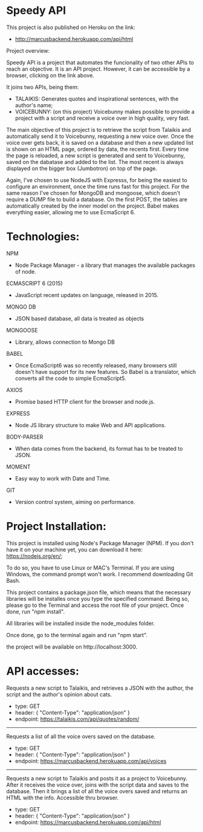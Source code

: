 # Speedy API

This project is also published on Heroku on the link:
- http://marcusbackend.herokuapp.com/api/html



Project overview:

Speedy API is a project that automates the funcionality of two other APIs to reach an objective. It is an API project. However, it can be accessible by a browser, clicking on the link above.

It joins two APIs, being them:

- TALAIKIS: Generates quotes and inspirational sentences, with the author's name;
- VOICEBUNNY: (on this project) Voicebunny makes possible to provide a project with a script and receive a voice over in high quality, very fast.

The main objective of this project is to retrieve the script from Talaikis and automatically send it to Voicebunny, requesting a new voice over. Once the voice over gets back, it is saved on a database and then a new updated list is shown on an HTML page, ordered by data, the recents first. Every time the page is reloaded, a new script is generated and sent to Voicebunny, saved on the dabatase and added to the list. The most recent is always displayed on the bigger box (Jumbotron) on top of the page.

Again, I've chosen to use NodeJS with Expresss, for being the easiest to configure an environment, once the time runs fast for this project. For the same reason I've chosen for MongoDB and mongoose, which doesn't require a DUMP file to build a database. On the first POST, the tables are automatically created by the inner model on the project. Babel makes everything easier, allowing me to use EcmaScript 6.

# Technologies:

NPM
- Node Package Manager - a library that manages the available packages of node.

ECMASCRIPT 6 (2015)
- JavaScript recent updates on language, released in 2015.

MONGO DB
- JSON based database, all data is treated as objects

MONGOOSE
- Library, allows connection to Mongo DB

BABEL
- Once EcmaScript6 was so recently released, many browsers still doesn't have support for its new features. So Babel is a translator, which converts all the code to simple EcmaScript5.

AXIOS
- Promise based HTTP client for the browser and node.js.

EXPRESS
- Node JS library structure to make Web and API applications.

BODY-PARSER
- When data comes from the backend, its format has to be treated to JSON.

MOMENT
- Easy way to work with Date and Time.

GIT
- Version control system, aiming on performance.

# Project Installation:

This project is installed using Node's Package Manager (NPM). If you don't have it on your machine yet, you can download it here: https://nodejs.org/en/;

To do so, you have to use Linux or MAC's Terminal. If you are using Windows, the command prompt won't work. I recommend downloading Git Bash.

This project contains a package.json file, which means that the necessary libraries will be installes once you type the specified command. Being so, please go to the Terminal and access the root file of your project. Once done, run "npm install".

All libraries will be installed inside the node_modules folder.

Once done, go to the terminal again and run "npm start".

the project will be available on http://localhost:3000.

# API accesses:

Requests a new script to Talaikis, and retrieves a JSON with the author, the script and the author's opinion about cats.
- type: GET
- header: { "Content-Type": "application/json" }
- endpoint: https://talaikis.com/api/quotes/random/
-------

Requests a list of all the voice overs saved on the database.
- type: GET
- header: { "Content-Type": "application/json" }
- endpoint: https://marcusbackend.herokuapp.com/api/voices
------

Requests a new script to Talaikis and posts it as a project to Voicebunny. After it receives the voice over, joins with the script data and saves to the database. Then it brings a list of all the voice overs saved and returns an HTML with the info. Accessible thru browser.
- type: GET
- header: { "Content-Type": "application/json" }
- endpoint: https://marcusbackend.herokuapp.com/api/html